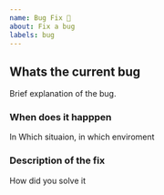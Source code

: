 ```yaml
---
name: Bug Fix 🚨
about: Fix a bug
labels: bug
---
```


## Whats the current bug

Brief explanation of the bug.

### When does it happpen

In Which situaion, in which enviroment

### Description of the fix

How did you solve it
